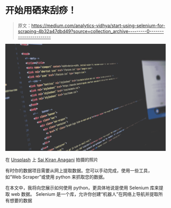 # 开始用硒来刮痧！

> 原文：<https://medium.com/analytics-vidhya/start-using-selenium-for-scraping-4b32a47dbd49?source=collection_archive---------0----------------------->

![](img/0f72f4a9e3ac3d50a333af037749fbb4.png)

在 [Unsplash](https://unsplash.com/s/photos/data-extraction?utm_source=unsplash&utm_medium=referral&utm_content=creditCopyText) 上 [Sai Kiran Anagani](https://unsplash.com/@_imkiran?utm_source=unsplash&utm_medium=referral&utm_content=creditCopyText) 拍摄的照片

有时你的数据项目需要从网上提取数据。您可以手动完成，使用一些工具，如“Web Scraper”或使用 python 来抓取您的数据。

在本文中，我将向您展示如何使用 python，更具体地说是使用 Selenium 库来提取 web 数据。
Selenium 是一个库，允许你创建“机器人”在网络上导航并提取所有想要的数据
